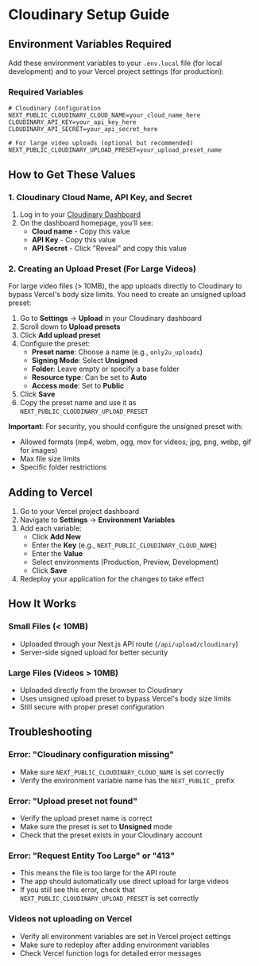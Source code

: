 # Cloudinary Setup Guide

## Environment Variables Required

Add these environment variables to your `.env.local` file (for local development) and to your Vercel project settings (for production):

### Required Variables

```env
# Cloudinary Configuration
NEXT_PUBLIC_CLOUDINARY_CLOUD_NAME=your_cloud_name_here
CLOUDINARY_API_KEY=your_api_key_here
CLOUDINARY_API_SECRET=your_api_secret_here

# For large video uploads (optional but recommended)
NEXT_PUBLIC_CLOUDINARY_UPLOAD_PRESET=your_upload_preset_name
```

## How to Get These Values

### 1. Cloudinary Cloud Name, API Key, and Secret

1. Log in to your [Cloudinary Dashboard](https://cloudinary.com/console)
2. On the dashboard homepage, you'll see:
   - **Cloud name** - Copy this value
   - **API Key** - Copy this value
   - **API Secret** - Click "Reveal" and copy this value

### 2. Creating an Upload Preset (For Large Videos)

For large video files (> 10MB), the app uploads directly to Cloudinary to bypass Vercel's body size limits. You need to create an unsigned upload preset:

1. Go to **Settings** → **Upload** in your Cloudinary dashboard
2. Scroll down to **Upload presets**
3. Click **Add upload preset**
4. Configure the preset:
   - **Preset name**: Choose a name (e.g., `only2u_uploads`)
   - **Signing Mode**: Select **Unsigned**
   - **Folder**: Leave empty or specify a base folder
   - **Resource type**: Can be set to **Auto**
   - **Access mode**: Set to **Public**
5. Click **Save**
6. Copy the preset name and use it as `NEXT_PUBLIC_CLOUDINARY_UPLOAD_PRESET`

**Important**: For security, you should configure the unsigned preset with:
- Allowed formats (mp4, webm, ogg, mov for videos; jpg, png, webp, gif for images)
- Max file size limits
- Specific folder restrictions

## Adding to Vercel

1. Go to your Vercel project dashboard
2. Navigate to **Settings** → **Environment Variables**
3. Add each variable:
   - Click **Add New**
   - Enter the **Key** (e.g., `NEXT_PUBLIC_CLOUDINARY_CLOUD_NAME`)
   - Enter the **Value**
   - Select environments (Production, Preview, Development)
   - Click **Save**
4. Redeploy your application for the changes to take effect

## How It Works

### Small Files (< 10MB)
- Uploaded through your Next.js API route (`/api/upload/cloudinary`)
- Server-side signed upload for better security

### Large Files (Videos > 10MB)
- Uploaded directly from the browser to Cloudinary
- Uses unsigned upload preset to bypass Vercel's body size limits
- Still secure with proper preset configuration

## Troubleshooting

### Error: "Cloudinary configuration missing"
- Make sure `NEXT_PUBLIC_CLOUDINARY_CLOUD_NAME` is set correctly
- Verify the environment variable name has the `NEXT_PUBLIC_` prefix

### Error: "Upload preset not found"
- Verify the upload preset name is correct
- Make sure the preset is set to **Unsigned** mode
- Check that the preset exists in your Cloudinary account

### Error: "Request Entity Too Large" or "413"
- This means the file is too large for the API route
- The app should automatically use direct upload for large videos
- If you still see this error, check that `NEXT_PUBLIC_CLOUDINARY_UPLOAD_PRESET` is set correctly

### Videos not uploading on Vercel
- Verify all environment variables are set in Vercel project settings
- Make sure to redeploy after adding environment variables
- Check Vercel function logs for detailed error messages
